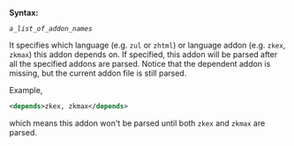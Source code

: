 **Syntax:**

<depends>*`a_list_of_addon_names`*</depends>

It specifies which language (e.g. `zul` or `zhtml`) or language addon
(e.g. `zkex`, `zkmax`) this addon depends on. If specified, this addon
will be parsed after all the specified addons are parsed. Notice that
the dependent addon is missing, but the current addon file is still
parsed.

Example,

``` xml
<depends>zkex, zkmax</depends>
```

which means this addon won't be parsed until both `zkex` and `zkmax` are
parsed.


